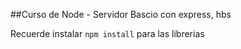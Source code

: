 ##Curso de Node - Servidor Bascio con express, hbs


Recuerde instalar ```npm install``` para las librerias

